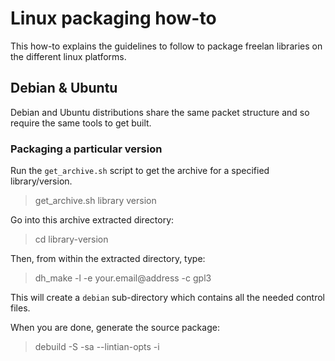 Linux packaging how-to
======================

This how-to explains the guidelines to follow to package freelan libraries on the different linux platforms.

Debian & Ubuntu
---------------

Debian and Ubuntu distributions share the same packet structure and so require the same tools to get built.

### Packaging a particular version

Run the `get_archive.sh` script to get the archive for a specified library/version.

> get_archive.sh library version

Go into this archive extracted directory:

> cd library-version

Then, from within the extracted directory, type:

> dh_make -l -e your.email@address -c gpl3

This will create a `debian` sub-directory which contains all the needed control files.

When you are done, generate the source package:

> debuild -S -sa --lintian-opts -i
